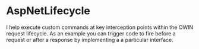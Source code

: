 # AspNetLifecycle
I help execute custom commands at key interception points within the OWIN request lifecycle. As an example you can trigger code to fire before a request or after a response by implementing a a particular interface.
